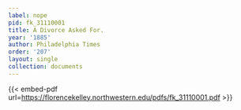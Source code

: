 ```yaml
---
label: nope
pid: fk_31110001
title: A Divorce Asked For.
year: '1885'
author: Philadelphia Times
order: '207'
layout: single
collection: documents
---
```



{{< embed-pdf url=https://florencekelley.northwestern.edu/pdfs/fk_31110001.pdf >}}